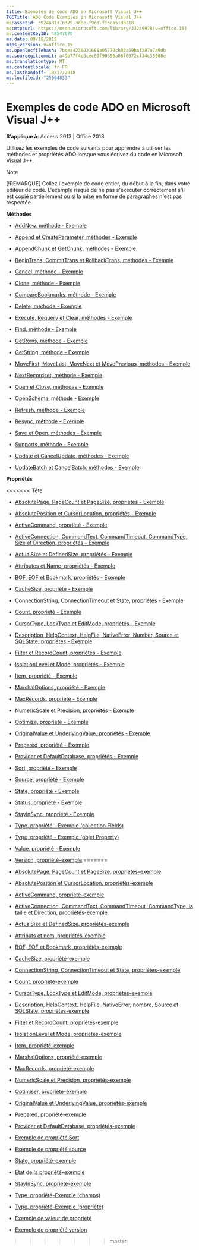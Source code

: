 ```yaml
---
title: Exemples de code ADO en Microsoft Visual J++
TOCTitle: ADO Code Examples in Microsoft Visual J++
ms:assetid: c924a813-0375-3e8e-f9e3-ff5ca51db218
ms:mtpsurl: https://msdn.microsoft.com/library/JJ249978(v=office.15)
ms:contentKeyID: 48547670
ms.date: 09/18/2015
mtps_version: v=office.15
ms.openlocfilehash: 7bcea4236021668a05779cb82a59baf287a7a9db
ms.sourcegitcommit: a49b77f4c8cec69f90656a86f0872cf34c35968e
ms.translationtype: MT
ms.contentlocale: fr-FR
ms.lasthandoff: 10/17/2018
ms.locfileid: "25604833"
---
```

# <a name="ado-code-examples-in-microsoft-visual-j"></a>Exemples de code ADO en Microsoft Visual J++


**S’applique à**: Access 2013 | Office 2013

Utilisez les exemples de code suivants pour apprendre à utiliser les méthodes et propriétés ADO lorsque vous écrivez du code en Microsoft Visual J++.


> [!NOTE]
> [!REMARQUE] Collez l'exemple de code entier, du début à la fin, dans votre éditeur de code. L'exemple risque de ne pas s'exécuter correctement s'il est copié partiellement ou si la mise en forme de paragraphes n'est pas respectée.



**Méthodes**

  - [AddNew, méthode - Exemple](addnew-method-example-vj.md)

  - [Append et CreateParameter, méthodes - Exemple](append-and-createparameter-methods-example-vj.md)

  - [AppendChunk et GetChunk, méthodes - Exemple](appendchunk-and-getchunk-methods-example-vj.md)

  - [BeginTrans, CommitTrans et RollbackTrans, méthodes - Exemple](begintrans-committrans-and-rollbacktrans-methods-example-vj.md)

  - [Cancel, méthode - Exemple](cancel-method-example-vj.md)

  - [Clone, méthode - Exemple](clone-method-example-vj.md)

  - [CompareBookmarks, méthode - Exemple](comparebookmarks-method-example-vj.md)

  - [Delete, méthode - Exemple](delete-method-example-vj.md)

  - [Execute, Requery et Clear, méthodes - Exemple](execute-requery-and-clear-methods-example-vj.md)

  - [Find, méthode - Exemple](find-method-example-vj.md)

  - [GetRows, méthode - Exemple](getrows-method-example-vj.md)

  - [GetString, méthode - Exemple](getstring-method-example-vj.md)

  - [MoveFirst, MoveLast, MoveNext et MovePrevious, méthodes - Exemple](movefirst-movelast-movenext-and-moveprevious-methods-example-vj.md)

  - [NextRecordset, méthode - Exemple](nextrecordset-method-example-vj.md)

  - [Open et Close, méthodes - Exemple](open-and-close-methods-example-vj.md)

  - [OpenSchema, méthode - Exemple](openschema-method-example-vj.md)

  - [Refresh, méthode - Exemple](refresh-method-example-vj.md)

  - [Resync, méthode - Exemple](resync-method-example-vj.md)

  - [Save et Open, méthodes - Exemple](save-and-open-methods-example-vj.md)

  - [Supports, méthode - Exemple](supports-method-example-vj.md)

  - [Update et CancelUpdate, méthodes - Exemple](update-and-cancelupdate-methods-example-vj.md)

  - [UpdateBatch et CancelBatch, méthodes - Exemple](updatebatch-and-cancelbatch-methods-example-vj.md)

**Propriétés**

<<<<<<< Tête
  - [AbsolutePage, PageCount et PageSize, propriétés - Exemple](absolutepage-pagecount-and-pagesize-properties-example-vj.md)

  - [AbsolutePosition et CursorLocation, propriétés - Exemple](absoluteposition-and-cursorlocation-properties-example-vj.md)

  - [ActiveCommand, propriété - Exemple](activecommand-property-example-vj.md)

  - [ActiveConnection, CommandText, CommandTimeout, CommandType, Size et Direction, propriétés - Exemple](activeconnection-commandtext-commandtimeout-commandtype-size-and-direction-properties-example-vj.md)

  - [ActualSize et DefinedSize, propriétés - Exemple](actualsize-and-definedsize-properties-example-vj.md)

  - [Attributes et Name, propriétés - Exemple](attributes-and-name-properties-example-vj.md)

  - [BOF, EOF et Bookmark, propriétés - Exemple](bof-eof-and-bookmark-properties-example-vj.md)

  - [CacheSize, propriété - Exemple](cachesize-property-example-vj.md)

  - [ConnectionString, ConnectionTimeout et State, propriétés - Exemple](connectionstring-connectiontimeout-and-state-properties-example-vj.md)

  - [Count, propriété - Exemple](count-property-example-vj.md)

  - [CursorType, LockType et EditMode, propriétés - Exemple](cursortype-locktype-and-editmode-properties-example-vj.md)

  - [Description, HelpContext, HelpFile, NativeError, Number, Source et SQLState, propriétés - Exemple](description-helpcontext-helpfile-nativeerror-number-source-and-sqlstate-properties-example-vj.md)

  - [Filter et RecordCount, propriétés - Exemple](filter-and-recordcount-properties-example-vj.md)

  - [IsolationLevel et Mode, propriétés - Exemple](isolationlevel-and-mode-properties-example-vj.md)

  - [Item, propriété - Exemple](item-property-example-vj.md)

  - [MarshalOptions, propriété - Exemple](marshaloptions-property-example-vj.md)

  - [MaxRecords, propriété - Exemple](maxrecords-property-example-vj.md)

  - [NumericScale et Precision, propriétés - Exemple](numericscale-and-precision-properties-example-vj.md)

  - [Optimize, propriété - Exemple](optimize-property-example-vj.md)

  - [OriginalValue et UnderlyingValue, propriétés - Exemple](originalvalue-and-underlyingvalue-properties-example-vj.md)

  - [Prepared, propriété - Exemple](prepared-property-example-vj.md)

  - [Provider et DefaultDatabase, propriétés - Exemple](provider-and-defaultdatabase-properties-example-vj.md)

  - [Sort, propriété - Exemple](sort-property-example-vj.md)

  - [Source, propriété - Exemple](source-property-example-vj.md)

  - [State, propriété - Exemple](state-property-example-vj.md)

  - [Status, propriété - Exemple](status-property-example-vj.md)

  - [StayInSync, propriété - Exemple](stayinsync-property-example-vj.md)

  - [Type, propriété - Exemple (collection Fields)](https://msdn.microsoft.com/library/jj250207\(v=office.15\))

  - [Type, propriété - Exemple (objet Property)](https://msdn.microsoft.com/library/jj249182\(v=office.15\))

  - [Value, propriété - Exemple](value-property-example-vj.md)

  - [Version, propriété-exemple](version-property-example-vj.md)
=======
  - [AbsolutePage, PageCount et PageSize, propriétés-exemple](absolutepage-pagecount-and-pagesize-properties-example-vj.md)

  - [AbsolutePosition et CursorLocation, propriétés-exemple](absoluteposition-and-cursorlocation-properties-example-vj.md)

  - [ActiveCommand, propriété-exemple](activecommand-property-example-vj.md)

  - [ActiveConnection, CommandText, CommandTimeout, CommandType, la taille et Direction, propriétés-exemple](activeconnection-commandtext-commandtimeout-commandtype-size-and-direction-properties-example-vj.md)

  - [ActualSize et DefinedSize, propriétés-exemple](actualsize-and-definedsize-properties-example-vj.md)

  - [Attributs et nom, propriétés-exemple](attributes-and-name-properties-example-vj.md)

  - [BOF, EOF et Bookmark, propriétés-exemple](bof-eof-and-bookmark-properties-example-vj.md)

  - [CacheSize, propriété-exemple](cachesize-property-example-vj.md)

  - [ConnectionString, ConnectionTimeout et State, propriétés-exemple](connectionstring-connectiontimeout-and-state-properties-example-vj.md)

  - [Count, propriété-exemple](count-property-example-vj.md)

  - [CursorType, LockType et EditMode, propriétés-exemple](cursortype-locktype-and-editmode-properties-example-vj.md)

  - [Description, HelpContext, HelpFile, NativeError, nombre, Source et SQLState, propriétés-exemple](description-helpcontext-helpfile-nativeerror-number-source-and-sqlstate-properties-example-vj.md)

  - [Filter et RecordCount, propriétés-exemple](filter-and-recordcount-properties-example-vj.md)

  - [IsolationLevel et Mode, propriétés-exemple](isolationlevel-and-mode-properties-example-vj.md)

  - [Item, propriété-exemple](item-property-example-vj.md)

  - [MarshalOptions, propriété-exemple](marshaloptions-property-example-vj.md)

  - [MaxRecords, propriété-exemple](maxrecords-property-example-vj.md)

  - [NumericScale et Precision, propriétés-exemple](numericscale-and-precision-properties-example-vj.md)

  - [Optimiser, propriété-exemple](optimize-property-example-vj.md)

  - [OriginalValue et UnderlyingValue, propriétés-exemple](originalvalue-and-underlyingvalue-properties-example-vj.md)

  - [Prepared, propriété-exemple](prepared-property-example-vj.md)

  - [Provider et DefaultDatabase, propriétés-exemple](provider-and-defaultdatabase-properties-example-vj.md)

  - [Exemple de propriété Sort](sort-property-example-vj.md)

  - [Exemple de propriété source](source-property-example-vj.md)

  - [State, propriété-exemple](state-property-example-vj.md)

  - [État de la propriété-exemple](status-property-example-vj.md)

  - [StayInSync, propriété-exemple](stayinsync-property-example-vj.md)

  - [Type, propriété-Exemple (champs)](https://msdn.microsoft.com/library/jj250207\(v=office.15\))

  - [Type, propriété-Exemple (propriété)](https://msdn.microsoft.com/library/jj249182\(v=office.15\))

  - [Exemple de valeur de propriété](value-property-example-vj.md)

  - [Exemple de propriété version](version-property-example-vj.md)
>>>>>>> master


